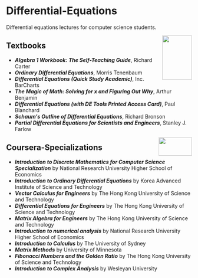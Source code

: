 # Differential-Equations
Differential equations lectures for computer science students.

<img align="right" width="80" height="120" src="https://github.com/cs-MohamedAyman/Computer-Science-Textbooks/blob/master/organizations-logos/textbook.jpg">

## Textbooks

* ***Algebra 1 Workbook: The Self-Teaching Guide***, Richard Carter
* ***Ordinary Differential Equations***, Morris Tenenbaum
* ***Differential Equations (Quick Study Academic)***, Inc. BarCharts
* ***The Magic of Math: Solving for x and Figuring Out Why***, Arthur Benjamin
* ***Differential Equations (with DE Tools Printed Access Card)***, Paul Blanchard
* ***Schaum's Outline of Differential Equations***, Richard Bronson
* ***Partial Differential Equations for Scientists and Engineers***, Stanley J. Farlow
<img align="right" width="90" height="50" src="https://github.com/cs-MohamedAyman/Coursera-Specializations/blob/master/organizations-logos/coursera.jpg">

## Coursera-Specializations

* ***Introduction to Discrete Mathematics for Computer Science Specialization*** by National Research University Higher School of Economics
* ***Introduction to Ordinary Differential Equations*** by Korea Advanced Institute of Science and Technology
* ***Vector Calculus for Engineers*** by The Hong Kong University of Science and Technology
* ***Differential Equations for Engineers*** by The Hong Kong University of Science and Technology
* ***Matrix Algebra for Engineers*** by The Hong Kong University of Science and Technology
* ***Introduction to numerical analysis*** by National Research University Higher School of Economics
* ***Introduction to Calculus*** by The University of Sydney
* ***Matrix Methods*** by University of Minnesota
* ***Fibonacci Numbers and the Golden Ratio*** by The Hong Kong University of Science and Technology
* ***Introduction to Complex Analysis*** by Wesleyan University
